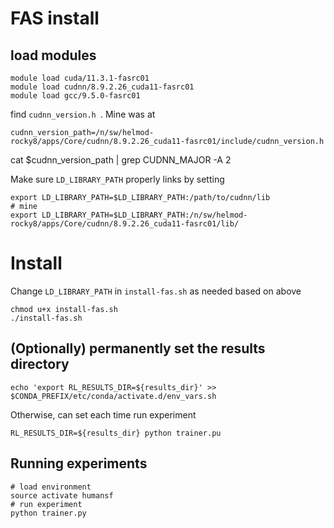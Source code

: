 # FAS install

## load modules
```
module load cuda/11.3.1-fasrc01
module load cudnn/8.9.2.26_cuda11-fasrc01
module load gcc/9.5.0-fasrc01
```


find `cudnn_version.h `. Mine was at 
```
cudnn_version_path=/n/sw/helmod-rocky8/apps/Core/cudnn/8.9.2.26_cuda11-fasrc01/include/cudnn_version.h
```
cat $cudnn_version_path | grep CUDNN_MAJOR -A 2

Make sure `LD_LIBRARY_PATH` properly links by setting
```
export LD_LIBRARY_PATH=$LD_LIBRARY_PATH:/path/to/cudnn/lib
# mine
export LD_LIBRARY_PATH=$LD_LIBRARY_PATH:/n/sw/helmod-rocky8/apps/Core/cudnn/8.9.2.26_cuda11-fasrc01/lib/
```

# Install
Change `LD_LIBRARY_PATH` in `install-fas.sh` as needed based on above
```
chmod u+x install-fas.sh
./install-fas.sh
```

## (Optionally) permanently set the results directory
```
echo 'export RL_RESULTS_DIR=${results_dir}' >> $CONDA_PREFIX/etc/conda/activate.d/env_vars.sh
```

Otherwise, can set each time run experiment
```
RL_RESULTS_DIR=${results_dir} python trainer.pu
```


## Running experiments

```
# load environment
source activate humansf 
# run experiment
python trainer.py
```